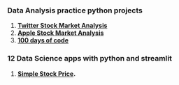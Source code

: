 <h3>Data Analysis practice python projects</h3>

1. **[Twitter Stock Market Analysis](https://github.com/Wangechi-waweru/Twiter_Stock_Market_Analysis)**
2. **[Apple Stock Market Analysis](https://github.com/Wangechi-waweru/Apple_Stock_Market_Analysis)**
3. **[100 days of code](https://github.com/Wangechi-waweru/a100DaysOfCode)**

<h3> 12 Data Science apps with python and streamlit</h3>

1. **[Simple Stock Price](https://github.com/Wangechi-waweru/project1StockPrice).**

 
